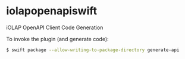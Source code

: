 # iolapopenapiswift
iOLAP OpenAPI Client Code Generation


To invoke the plugin (and generate code):

```bash
$ swift package --allow-writing-to-package-directory generate-api
```

